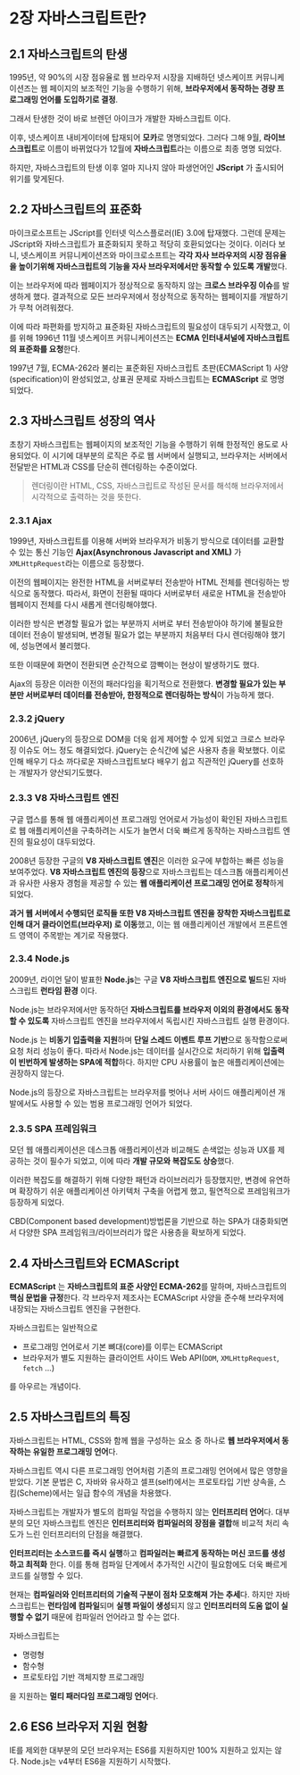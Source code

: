 # 2장 자바스크립트란?

## 2.1 자바스크립트의 탄생
 
1995년, 약 90%의 시장 점유율로 웹 브라우저 시장을 지배하던 넷스케이프 커뮤니케이션즈는 웹 페이지의 보조적인 기능을 수행하기 위해, **브라우저에서 동작하는 경량 프로그래밍 언어를 도입하기로 결정**.

그래서 탄생한 것이 바로 브렌던 아이크가 개발한 자바스크립트 이다.

이후, 넷스케이프 내비게이터에 탑재되어 **모카**로 명명되었다. 그러다 그해 9월, **라이브스크립트**로 이름이 바뀌었다가 12월에 **자바스크립트**라는 이름으로 최종 명명 되었다.

하지만, 자바스크립트의 탄생 이후 얼마 지나지 않아 파생언어인 **JScript** 가 출시되어 위기를 맞게된다.

## 2.2 자바스크립트의 표준화

마이크로소프트는 JScript를 인터넷 익스스플로러(IE) 3.0에 탑재했다. 그런데 문제는 JScript와 자바스크립트가 표준화되지 못하고 적당히 호환되었다는 것이다. 이러다 보니, 넷스케이프 커뮤니케이션즈와 마이크로소프트는 **각각 자사 브라우저의 시장 점유율을 높이기위해 자바스크립트의 기능을 자사 브라우저에서만 동작할 수 있도록 개발**했다.

이는 브라우저에 따라 웹페이지가 정상적으로 동작하지 않는 **크로스 브라우징 이슈**를 발생하게 했다. 결과적으로 모든 브라우저에서 정상적으로 동작하는 웹페이지를 개발하기가 무척 어려워졌다.

이에 따라 파편화를 방지하고 표준화된 자바스크립트의 필요성이 대두되기 시작했고, 이를 위해 1996년 11월 넷스케이프 커뮤니케이션즈는 **ECMA 인터내셔널에 자바스크립트의 표준화를 요청**한다.

1997년 7월, ECMA-262라 불리는 표준화된 자바스크립트 초판(ECMAScript 1) 사양(specification)이 완성되었고, 상표권 문제로 자바스크립트는 **ECMAScript** 로 명명되었다.

## 2.3 자바스크립트 성장의 역사

초창기 자바스크립트는 웹페이지의 보조적인 기능을 수행하기 위해 한정적인 용도로 사용되었다. 이 시기에 대부분의 로직은 주로 웹 서버에서 실행되고, 브라우저는 서버에서 전달받은 HTML과 CSS를 단순히 렌더링하는 수준이었다.

> 렌더링이란 HTML, CSS, 자바스크립트로 작성된 문서를 해석해 브라우저에서 시각적으로 출력하는 것을 뜻한다.

### 2.3.1 Ajax

1999년, 자바스크립트를 이용해 서버와 브라우저가 비동기 방식으로 데이터를 교환할 수 있는 통신 기능인 **Ajax(Asynchronous Javascript and XML)** 가 `XMLHttpRequest`라는 이름으로 등장했다.

이전의 웹페이지는 완전한 HTML을 서버로부터 전송받아 HTML 전체를 렌더링하는 방식으로 동작했다. 따라서, 화면이 전환될 때마다 서버로부터 새로운 HTML을 전송받아 웹페이지 전체를 다시 새롭게 렌더링해야했다.

이러한 방식은 변경할 필요가 없는 부분까지 서버로 부터 전송받아야 하기에 불필요한 데이터 전송이 발생되며, 변경될 필요가 없는 부분까지 처음부터 다시 렌더링해야 했기에, 성능면에서 불리했다.

또한 이때문에 화면이 전환되면 순간적으로 깜빡이는 현상이 발생하기도 했다.

Ajax의 등장은 이러한 이전의 패러다임을 획기적으로 전환했다. **변경할 필요가 있는 부분만 서버로부터 데이터를 전송받아, 한정적으로 렌더링하는 방식**이 가능하게 했다.

### 2.3.2 jQuery

2006년, jQuery의 등장으로 DOM을 더욱 쉽게 제어할 수 있게 되었고 크로스 브라우징 이슈도 어느 정도 해결되었다. jQuery는 순식간에 넓은 사용자 층을 확보했다. 이로인해 배우기 다소 까다로운 자바스크립트보다 배우기 쉽고 직관적인 jQuery를 선호하는 개발자가 양산되기도했다.

### 2.3.3 V8 자바스크립트 엔진

구글 맵스를 통해 웹 애플리케이션 프로그래밍 언어로서 가능성이 확인된 자바스크립트로 웹 애플리케이션을 구축하려는 시도가 늘면서 더욱 빠르게 동작하는 자바스크립트 엔진의 필요성이 대두되었다.

2008년 등장한 구글의 **V8 자바스크립트 엔진**은 이러한 요구에 부합하는 빠른 성능을 보여주었다. **V8 자바스크립트 엔진의 등장**으로 자바스크립트는 데스크톱 애플리케이션과 유사한 사용자 경험을 제공할 수 있는 **웹 애플리케이션 프로그래밍 언어로 정착**하게 되었다. 

**과거 웹 서버에서 수행되던 로직들 또한 V8 자바스크립트 엔진을 장착한 자바스크립트로 인해 대거 클라이언트(브라우저) 로 이동**했고, 이는 웹 애플리케이션 개발에서 프론트엔드 영역이 주목받는 계기로 작용했다.

### 2.3.4 Node.js

2009년, 라이언 달이 발표한 **Node.js**는 구글 **V8 자바스크립트 엔진으로 빌드**된 자바스크립트 **런타임 환경** 이다.

Node.js는 브라우저에서만 동작하던 **자바스크립트를 브라우저 이외의 환경에서도 동작할 수 있도록** 자바스크립트 엔진을 브라우저에서 독립시킨 자바스크립트 실행 환경이다.

Node.js 는 **비동기 입출력을 지원**하며 **단일 스레드 이벤트 루프 기반**으로 동작함으로써 요청 처리 성능이 좋다. 따라서 Node.js는 데이터를 실시간으로 처리하기 위해 **입출력이 빈번하게 발생하는 SPA에 적합**하다. 하지만 CPU 사용률이 높은 애플리케이션에는 권장하지 않는다.

Node.js의 등장으로 자바스크립트는 브라우저를 벗어나 서버 사이드 애플리케이션 개발에서도 사용할 수 있는 범용 프로그래밍 언어가 되었다.

### 2.3.5 SPA 프레임워크

모던 웹 애플리케이션은 데스크톱 애플리케이션과 비교해도 손색없는 성능과 UX를 제공하는 것이 필수가 되었고, 이에 따라 **개발 규모와 복잡도도 상승**했다. 

이러한 복잡도를 해결하기 위해 다양한 패턴과 라이브러리가 등장했지만, 변경에 유연하며 확장하기 쉬운 애플리케이션 아키텍처 구축을 어렵게 했고, 필연적으로 프레임워크가 등장하게 되었다.

CBD(Component based development)방법론을 기반으로 하는 SPA가 대중화되면서 다양한 SPA 프레임워크/라이브러리가 많은 사용층을 확보하게 되었다.

## 2.4 자바스크립트와 ECMAScript

**ECMAScript** 는 **자바스크립트의 표준 사양인 ECMA-262**를 말하며, 자바스크립트의 **핵심 문법을 규정**한다. 각 브라우저 제조사는 ECMAScript 사양을 준수해 브라우저에 내장되는 자바스크립트 엔진을 구현한다.

자바스크립트는 일반적으로 

- 프로그래밍 언어로서 기본 뼈대(core)를 이루는 ECMAScript
- 브라우저가 별도 지원하는 클라이언트 사이드 Web API(`DOM`, `XMLHttpRequest`, `fetch` ...)

를 아우르는 개념이다.

## 2.5 자바스크립트의 특징

자바스크립트는 HTML, CSS와 함께 웹을 구성하는 요소 중 하나로 **웹 브라우저에서 동작하는 유일한 프로그래밍 언어**다. 

자바스크립트 역시 다른 프로그래밍 언어처럼 기존의 프로그래밍 언어에서 많은 영향을 받았다. 기본 문법은 C, 자바와 유사하고 셀프(self)에서는 프로토타입 기반 상속을, 스킴(Scheme)에서는 일급 함수의 개념을 차용했다.

자바스크립트는 개발자가 별도의 컴파일 작업을 수행하지 않는 **인터프리터 언어**다. 대부분의 모던 자바스크립트 엔진은 **인터프리터와 컴파일러의 장점을 결합**해 비교적 처리 속도가 느린 인터프리터의 단점을 해결했다. 

**인터프리터는 소스코드를 즉시 실행**하고 **컴파일러는 빠르게 동작하는 머신 코드를 생성하고 최적화** 한다. 이를 통해 컴파일 단계에서 추가적인 시간이 필요함에도 더욱 빠르게 코드를 실행할 수 있다.

현재는 **컴파일러와 인터프리터의 기술적 구분이 점차 모호해져 가는 추세**다. 하지만 자바스크립트는 **런타임에 컴파일**되며 **실행 파일이 생성**되지 않고 **인터프리터의 도움 없이 실행할 수 없기** 때문에 컴파일러 언어라고 할 수는 없다.

자바스크립트는 
- 명령형
- 함수형
- 프로토타입 기반 객체지향 프로그래밍

을 지원하는 **멀티 패러다임 프로그래밍 언어**다. 

## 2.6 ES6 브라우저 지원 현황

IE를 제외한 대부분의 모던 브라우저는 ES6를 지원하지만 100% 지원하고 있지는 않다. Node.js는 v4부터 ES6을 지원하기 시작했다.